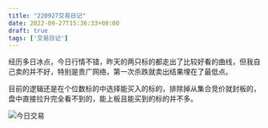 ```yaml
---
title: "220927交易日记"
date: 2022-09-27T15:36:33+08:00
draft: true
tags: ['交易日记']
---
```


经历多日冰点，今日行情不错，昨天的两只标的都走出了比较好看的曲线，但我自己卖的并不好，特别是贵广网络，第一次杀跌就卖出结果埋在了最低点。

目前的逻辑还是在个位数标的中选择能买入的标的，排除掉从集合竞价就封板的，盘中直接拉升完全看不到的，能上板且能买到的标的并不多。

![今日交易](/images/220927/Untitled.jpg)